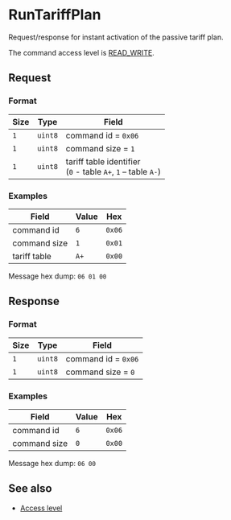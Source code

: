 # RunTariffPlan

Request/response for instant activation of the passive tariff plan.

The command access level is [READ_WRITE](../basics.md#command-access-level).


## Request

### Format

| Size | Type    | Field                                                             |
| ---- | ------- | ----------------------------------------------------------------- |
| `1`  | `uint8` | command id = `0x06`                                               |
| `1`  | `uint8` | command size = `1`                                                |
| `1`  | `uint8` | tariff table identifier<br/> (`0` - table `A+`, `1` – table `A-`) |

### Examples

| Field        | Value | Hex    |
| ------------ | ----- | ------ |
| command id   | `6`   | `0x06` |
| command size | `1`   | `0x01` |
| tariff table | `A+`  | `0x00` |

Message hex dump: `06 01 00`


## Response

### Format

| Size | Type    | Field               |
| ---- | ------- | ------------------- |
| `1`  | `uint8` | command id = `0x06` |
| `1`  | `uint8` | command size = `0`  |

### Examples

| Field        | Value | Hex    |
| ------------ | ----- | ------ |
| command id   | `6`   | `0x06` |
| command size | `0`   | `0x00` |

Message hex dump: `06 00`


## See also

* [Access level](../basics.md#command-access-level)
